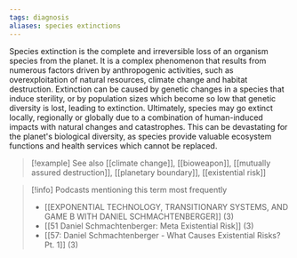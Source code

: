 ```yaml
---
tags: diagnosis
aliases: species extinctions
---
```


Species extinction is the complete and irreversible loss of an organism species from the planet. It is a complex phenomenon that results from numerous factors driven by anthropogenic activities, such as overexploitation of natural resources, climate change and habitat destruction. Extinction can be caused by genetic changes in a species that induce sterility, or by population sizes which become so low that genetic diversity is lost, leading to extinction. Ultimately, species may go extinct locally, regionally or globally due to a combination of human-induced impacts with natural changes and catastrophes. This can be devastating for the planet's biological diversity, as species provide valuable ecosystem functions and health services which cannot be replaced.

> [!example] See also
> [[climate change]], [[bioweapon]], [[mutually assured destruction]], [[planetary boundary]], [[existential risk]]

> [!info] Podcasts mentioning this term most frequently
> * [[EXPONENTIAL TECHNOLOGY, TRANSITIONARY SYSTEMS, AND GAME B WITH DANIEL SCHMACHTENBERGER]] (3)
> * [[51 Daniel Schmachtenberger: Meta Existential Risk]] (3)
> * [[57: Daniel Schmachtenberger - What Causes Existential Risks? Pt. 1]] (3)